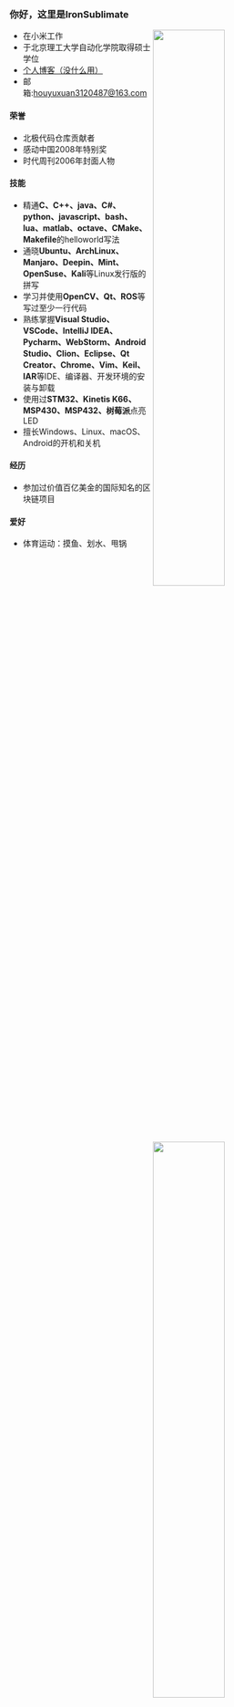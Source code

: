 ### 你好，这里是IronSublimate

<img width="50%" align="right" src="https://github-readme-stats.vercel.app/api?username=IronSublimate&show_icons=true&theme=tokyonight&locale=cn" />

- 在小米工作
- 于北京理工大学自动化学院取得硕士学位
- [个人博客（没什么用）](https://ironsublimate.github.io/)
- 邮箱:houyuxuan3120487@163.com

#### 荣誉
- 北极代码仓库贡献者
- 感动中国2008年特别奖
- 时代周刊2006年封面人物

 <img width="50%" align="right" src="https://github-readme-stats.vercel.app/api/top-langs/?username=IronSublimate&layout=compact&hide=SWIG,HTML,CSS,SCSS&show_icons=true&theme=tokyonight&locale=cn" />

#### 技能
- 精通**C、C++、java、C#、python、javascript、bash、lua、matlab、octave、CMake、Makefile**的helloworld写法
- 通晓**Ubuntu、ArchLinux、Manjaro、Deepin、Mint、OpenSuse、Kali**等Linux发行版的拼写
- 学习并使用**OpenCV、Qt、ROS**等写过至少一行代码
- 熟练掌握**Visual Studio、VSCode、IntelliJ IDEA、Pycharm、WebStorm、Android Studio、Clion、Eclipse、Qt Creator、Chrome、Vim、Keil、IAR**等IDE、编译器、开发环境的安装与卸载
- 使用过**STM32、Kinetis K66、MSP430、MSP432、树莓派**点亮LED
- 擅长Windows、Linux、macOS、Android的开机和关机

#### 经历
- 参加过价值百亿美金的国际知名的区块链项目

#### 爱好
- 体育运动：摸鱼、划水、甩锅
